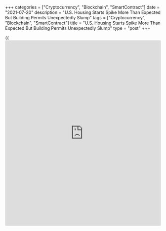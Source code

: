 +++
categories = ["Cryptocurrency", "Blockchain", "SmartContract"]
date = "2021-07-20"
description = "U.S. Housing Starts Spike More Than Expected But Building Permits Unexpectedly Slump"
tags = ["Cryptocurrency", "Blockchain", "SmartContract"]
title = "U.S. Housing Starts Spike More Than Expected But Building Permits Unexpectedly Slump"
type = "post"
+++

{{<iframe id="large-banner" src="https://www.bounty.group/#slide=1.0" width="100%" height="600" scrolling="no" style="border: 0px solid rgb(216, 221, 230); border-radius: 3px;">}}

New residential construction in the U.S. showed a substantial increase
in the month of June, according to a report released by the Commerce
Department on Tuesday.

The Commerce Department said housing starts spiked by 6.3 percent to an
annual rate of 1.643 million in June after jumping by 2.1 percent to a
revised rate of 1.546 million in May.

Economists had expected housing starts to increase by 1.1 percent to a
rate of 1.590 million from the 1.572 million originally reported for the
previous month.

The stronger than expected surge in new residential construction
reflected significant growth in both single-family and multi-family
starts.

Single-family starts shot up by 6.3 percent to a rate of 1.160 million,
while multi-family starts jumped by 6.2 percent to a rate of 483,000.

The report also showed housing starts in the West and South soared by
12.6 percent and 9.7 percent, respectively, although housing starts in
the Northeast and Midwest plunged by 9.0 percent and 7.5 percent,
respectively.

Meanwhile, the Commerce Department said building permits tumbled by 5.1
percent to an annual rate of 1.598 million in June after slumping by 2.9
percent to a revised rate of 1.683 million in May.

Building permits, an indicator of future housing demand, had been
expected to climb by 1.1 percent to a rate of 1.700 million from the
1.681 million originally reported for the previous month.

With the unexpected decrease, building permits fell to their lowest
level since hitting an annual rate of 1.595 million last October.

Single-family permits plunged by 6.3 percent to a rate of 1.063 million,
while multi-family permits slid by 2.6 percent to a rate of 535,000.

Building permits fell in all four regions of the country, with permits
in the Northeast and West tumbling by 8.3 percent and 7.4 percent,
respectively.

"We expect housing starts to mostly move sideways over the balance of
2021," said Nancy Vanden Houten, Lead Economist at Oxford Economics.
"Strong demand, a need for inventory and generally upbeat homebuilder
optimism will keep a floor under starts."

"However, builders continue to face supply constraints that may hamper
or at least postpone construction," she added. "The backlog of housing
starts declined overall, but edged up for single-family starts to the
highest level since October 2006."

On Monday, the National Association of Home Builders released a separate
report showing an unexpected dip in U.S. homebuilder confidence in the
month of July.

The report showed the NAHB/Wells Fargo Housing Market Index edged down
to 80 in July from 81 in June. The modest decrease surprised economists,
who had expected the index to inch up to 82.

With the unexpected drop, the housing market index slipped to its lowest
level since hitting 78 in August of 2020.

For comments and feedback [contact](https://www.playgroundfx.com/contact/): editorial@rtt[news](https://www.letsplayfx.com/blog/forex-news-website/).com

[Economic News][1]

 **What parts of the world are seeing the best (and worst) economic
performances lately? Click[here][2] to check out our [Econ Scorecard][2]
and find out! See up-to-the-moment [ranking](https://www.playgroundfx.com/blog/crypto-exchange-ranking/)s for the best and worst
performers in [GDP][3], [unemployment rate][4], [inflation][5] and much
more.**

   1. www.rtt[news](https://www.letsplayfx.com/blog/forex-news-website/).com/Content/EconomicNews.aspx
   2. www.rtt[news](https://www.letsplayfx.com/blog/forex-news-website/).com/economic-scorecard/world-rank/unemployment-rate/highest-performance.aspx
   3. www.rtt[news](https://www.letsplayfx.com/blog/forex-news-website/).com/economic-scorecard/world-rank/GDP/highest-performance.aspx
   4. www.rtt[news](https://www.letsplayfx.com/blog/forex-news-website/).com/economic-scorecard/world-rank/unemployment-rate/lowest-performance.aspx
   5. www.rtt[news](https://www.letsplayfx.com/blog/forex-news-website/).com/economic-scorecard/world-rank/CPI/highest-performance.aspx